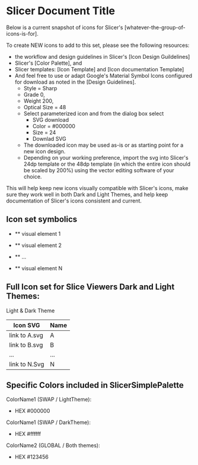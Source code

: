 <!--- your title here -->

# Slicer Document Title

<!--- summary of what lies below -->

Below is a current snapshot of icons for Slicer's [whatever-the-group-of-icons-is-for]. 

<!--- please provide a link to design guidelines, palette files and templates, and Material Symbols Icons + config -->

To create NEW icons to add to this set, please see the following resources:

* the workflow and design guidelines in Slicer's [Icon Design Guildelines]
* Slicer's [Color Palette], and
* Slicer templates: [Icon Template] and [Icon documentation Template]
* And feel free to use or adapt Google's Material Symbol Icons configured for download as noted in the [Design Guidelines].
  * Style = Sharp
  * Grade 0,
  * Weight 200,
  * Optical Size = 48
  * Select parameterized icon and from the dialog box select
     * SVG download
     * Color = #000000
     * Size = 24
     * Downlad SVG
  * The downloaded icon may be used as-is or as starting point for a new icon design.
  * Depending on your working preference, import the svg into Slicer's 24dp template or the 48dp template (in which the entire icon should be scaled by 200%) using the vector editing software of your choice.



This will help keep new icons visually compatible with Slicer's icons, make sure they work well in both Dark and Light Themes, and help keep documentation of Slicer's icons consistent and current.

<!--- list all symbolic patterns that NEW icons in this set should adhere to -->

## Icon set symbolics

* ** visual element 1

* ** visual element 2

* ** ...

* ** visual element N
  
<!--- Optional: provide screen shot of icons included in this set.-->

## Full Icon set for Slice Viewers Dark and Light Themes:

Light & Dark Theme 



<!--- if relevant, provide current table of Dark Theme versions of svg image data -->

|Icon SVG |Name |
|-----|--------|
| link to A.svg | A |
| link to B.svg | B |
| ... | ... |
| link to N.Svg | N |


<!--- if appropriate, include any special colors used in image data that NEW icons in this set should use -->

<!--- note whether they have been included in SlicerSimplePalette, and if they are SWAP|GLOBAL. -->

## Specific Colors included in SlicerSimplePalette

ColorName1 (SWAP / LightTheme):
* HEX #000000

ColorName1 (SWAP / DarkTheme):
* HEX #ffffff

ColorName2 (GLOBAL / Both themes):
* HEX #123456



